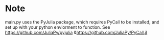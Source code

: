# Note
main.py uses the PyJulia package, which requires PyCall to be installed, and set up
with your python enviorment to function. 
See https://github.com/JuliaPy/pyjulia &https://github.com/JuliaPy/PyCall.jl